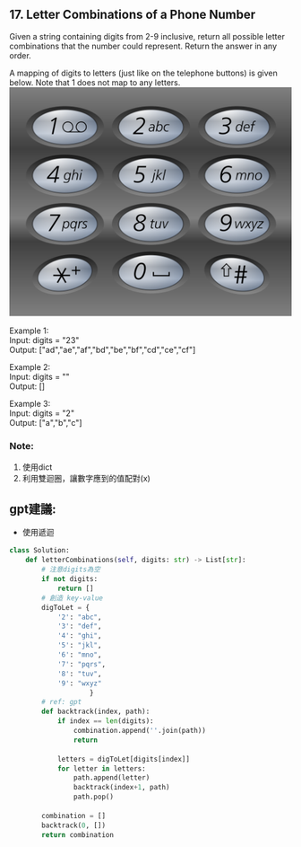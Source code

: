 ## 17. Letter Combinations of a Phone Number

Given a string containing digits from 2-9 inclusive, return all possible letter combinations that the number could represent. Return the answer in any order.

A mapping of digits to letters (just like on the telephone buttons) is given below. Note that 1 does not map to any letters.
![alt text](image-17.png)

Example 1:\
Input: digits = "23"\
Output: ["ad","ae","af","bd","be","bf","cd","ce","cf"]

Example 2:\
Input: digits = ""\
Output: []

Example 3:\
Input: digits = "2"\
Output: ["a","b","c"]

### Note:
1. 使用dict
2. 利用雙迴圈，讓數字應到的值配對(x)
## gpt建議:
- 使用遞迴

```python
class Solution:
    def letterCombinations(self, digits: str) -> List[str]:
        # 注意digits為空
        if not digits:
            return []
        # 創造 key-value
        digToLet = {
            '2': "abc",
            '3': "def",
            '4': "ghi",
            '5': "jkl",
            '6': "mno",
            '7': "pqrs",
            '8': "tuv",
            '9': "wxyz"
                    }
        # ref: gpt
        def backtrack(index, path):
            if index == len(digits):
                combination.append(''.join(path))
                return

            letters = digToLet[digits[index]]
            for letter in letters:
                path.append(letter)
                backtrack(index+1, path)
                path.pop()
        
        combination = []
        backtrack(0, [])
        return combination
```